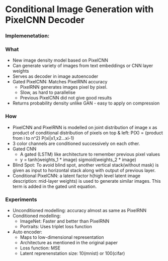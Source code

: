 # Conditional Image Generation with PixelCNN Decoder

### Implemenetation: 

### What

- New image density model based on PixelCNN
- Can generate variety of images from text embeddings or CNN layer weights
- Serves as decoder in image autoencoder
- Gated PixelCNN: Matches PixelRNN accuracy
    - PixelRNN generates images pixel by pixel.
    - Slow, as hard to parallelise
    - Previous PixelCNN did not give good results
- Returns probability density unlike GAN - easy to apply on compression

### How

- PixelCNN and PixelRNN is modelled on joint distribution of image x as product of conditional distribution of pixels on top & left: P(X) = (product from i to n^2) P(xi|x1,x2…xi-1)
- 3 color channels are conditioned successively on each other.
- Gated CNN
    - A gated (LSTM) like architecture to remember previous pixel values
    - y = tanh(weights_1 * image) <element-wise product> sigmoid(weights_2 * image)
- Blind Spot: To avoid blind spot, another vertical stack(without mask) is given as input to horizontal stack along with output of previous layer.
- Conditional PixelCNN: a latent factor h(high level latent image description: mid-layer weights) is used to generate similar images. This term is added in the gated unit equation.

### Experiments

- Unconditioned modelling: accuracy almost as same as PixelRNN
- Conditioned modelling:
    - ImageNet: Faster and better than PixelRNN
    - Portraits: Uses triplet loss function
- Auto encoder:
    - Maps to low-dimensional representation
    - Architecture as mentioned in the original paper
    - Loss function: MSE
    - Latent reprenenstation size: 10(mnist) or 100(cifar)